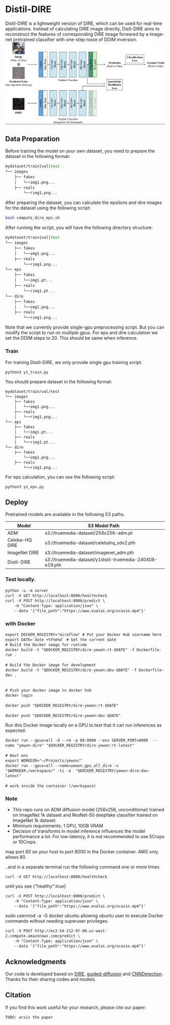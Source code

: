 # Distil-DIRE
Distil-DIRE is a lightweight version of DIRE, which can be used for real-time applications. Instead of calculating DIRE image directly, Distl-DIRE aims to reconstruct the features of corresponding DIRE image forwared by a image-net pretrained classifier with one-step noise of DDIM inversion. 
![overview](distil.png)


## Data Preparation
Before training the model on your own dataset, you need to prepare the dataset in the following format:
```bash
mydataset/train|val|test
└── images
    ├── fakes
    │   └──img1.png...
    ├── reals
        └──rimg1.png...
```

After preparing the dataset, you can calculate the epsilons and dire images for the dataset using the following script:
```bash
bash compute_dire_eps.sh
```

After running the script, you will have the following directory structure:
```bash
mydataset/train|val|test
└── images
    ├── fakes
    │   └──img1.png...
    ├── reals
        └──rimg1.png...
└── eps
    ├── fakes
    │   └──img1.pt...
    ├── reals
        └──rimg1.pt...
└── dire
    ├── fakes
    │   └──img1.png...
    ├── reals
        └──rimg1.png...
``` 
Note that we currently provide single-gpu preprocessing script. But you can modify the script to run on multiple gpus. For eps and dire calculation we set the DDIM steps to 20. This should be same when inference.

### Train
For training Distil-DIRE, we only provide single gpu training script. 
```
python3 y1_train.py
```
 
You should prepare dataset in the following format:
```
mydataset/train/val/test
└── images
    ├── fakes
    │   └──img1.png...
    ├── reals
    │   └──rimg1.png...
└── eps
    ├── fakes
    │   └──img1.pt...
    ├── reals
    │   └──rimg1.pt...
└── dire
    ├── fakes
        └──img1.png...
    ├── reals
        └──rimg1.png...

```
For eps calculation, you can use the following script:
```
python3 y1_eps.py
```

## Deploy

Pretrained models are available in the following S3 paths.

| Model | S3 Model Path |
| --- | --- |
| ADM | s3://truemedia-dataset/256x256-adm.pt |
| Celeba-HQ DIRE| s3://truemedia-dataset/celebahq_sdv2.pth |
| ImageNet DIRE | s3://truemedia-dataset/imagenet_adm.pth |
| Distil-DIRE | s3://truemedia-dataset/y1distil-truemedia-240408-e19.pth |




### Test locally.
```
python -u -m server
curl -X GET http://localhost:8000/healthcheck
curl -X POST http://localhost:8000/predict \
    -H "Content-Type: application/json" \
    --data '{"file_path":"https://www.evalai.org/ocasio.mp4"}'

```
### with Docker 
```
export DOCKER_REGISTRY="miraflow" # Put your Docker Hub username here  
export DATE=`date +%Y%m%d` # Get the current date
# Build the Docker image for runtime
docker build -t "$DOCKER_REGISTRY/dire-yewon:rt-$DATE" -f Dockerfile-run .

# Build the Docker image for development
docker build -t "$DOCKER_REGISTRY/dire-yewon:dev-$DATE" -f Dockerfile-dev .


# Push your docker image to docker hub
docker login

docker push "$DOCKER_REGISTRY/dire-yewon:rt-$DATE"

docker push "$DOCKER_REGISTRY/dire-yewon:dev-$DATE"
```


Run this Docker image locally on a GPU to test that it can run inferences as expected:
```
docker run --gpus=all -d --rm -p 80:8000 --env SERVER_PORT=8000  --name "yewon-dire" "$DOCKER_REGISTRY/dire-yewon:rt-latest"

# Devl env 
export WORKDIR="~/Projects/yewon/"
docker run --gpus=all --name=yewon_gpu_all_dire -v "$WORKDIR:/workspace/" -ti -e  "$DOCKER_REGISTRY/yewon-dire:dev-latest"

# work inside the container (/workspace)
```

### Note
* This repo runs on ADM diffusion model (256x256, unconditional) trained on ImageNet 1k dataset and ResNet-50 deepfake classifier trained on ImageNet 1k dataset. 
* Minimum requirements: 1 GPU, 10GB VRAM
* Decision of transforms in model inference influences the model performance a lot. For low-latency, it is not recommended to use 5Crops or 10Crops.


map port 80 on your host to port 8000 in the Docker container. AWS only allows 80.

..and in a separate terminal run the following command one or more times

```
curl -X GET http://localhost:8000/healthcheck
```
until you see {"healthy":true}

```
curl -X POST http://localhost:8000/predict \
    -H "Content-Type: application/json" \
    --data '{"file_path":"https://www.evalai.org/ocasio.mp4"}'
```

sudo usermod -a -G docker ubuntu
allowing ubuntu user to execute Docker commands without needing superuser privileges. 

```
curl -X POST http://ec2-54-212-97-80.us-west-2.compute.amazonaws.com/predict \
    -H "Content-Type: application/json" \
    --data '{"file_path":"https://www.evalai.org/ocasio.mp4"}'
```


## Acknowledgments
Our code is developed based on [DIRE](https://github.com/ZhendongWang6/DIRE), [guided-diffusion](https://github.com/openai/guided-diffusion) and [CNNDetection](https://github.com/peterwang512/CNNDetection). Thanks for their sharing codes and models.

## Citation
If you find this work useful for your research, please cite our paper:
```
TODO: arxiv the paper
```
